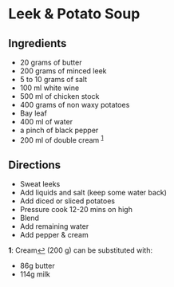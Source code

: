 # Leek & Potato Soup

## Ingredients

* 20 grams of butter
* 200 grams of  minced leek
* 5 to 10 grams of salt
* 100 ml white wine
* 500 ml of chicken stock
* 400 grams of non waxy potatoes
* Bay leaf
* 400 ml of water
* a pinch of black pepper
* 200 ml of double cream <sup id="a1">[1](#f1)</sup>

## Directions
* Sweat leeks
* Add liquids and salt (keep some water back)
* Add diced or sliced potatoes
* Pressure cook 12-20 mins on high
* Blend
* Add remaining water
* Add pepper & cream


<b id="f1">1</b>: Cream[↩](#a1) (200 g) can be substituted with:
* 86g butter
* 114g milk


